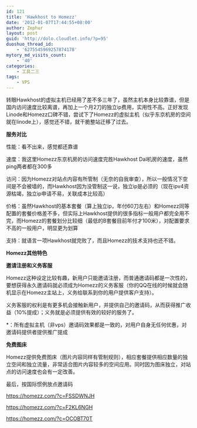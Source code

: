 ```yaml
---
id: 121
title: 'Hawkhost to Homezz'
date: '2012-01-07T17:44:55+08:00'
author: Zephur
layout: post
guid: 'http://dolo.cloudlet.info/?p=95'
duoshuo_thread_id:
    - '6275545969257874178'
mytory_md_visits_count:
    - '40'
categories:
    - 工具二三
tags:
    - VPS
---
```


转眼Hawkhost的虚拟主机已经用了差不多三年了，虽然主机本身比较靠谱，但是国内访问速度比较离谱，再加上一个月2刀的独立ip费用，实用性不高。正好发现Linode和Homezz口碑不错，尝试下了Homezz的虚拟主机（似乎东京机房的空间就在linode上），感觉还不错，就干脆整站迁移了过去。

<!-- more -->

**服务对比**

性能：看不出来，感觉都还靠谱

速度：我这里Homezz东京机房的访问速度完胜Hawkhost Dal机房的速度，虽然ping两者都在300多

访问：因为Homezz对站点内容有所管制（无奈的自我审查），所以一般情况下空间是不会被墙的，而Hawkhost因为没管制这一说，独立ip是必须的（现在ipv4资源枯竭，独立ip申请不易，关联成本比较高）

价格：虽然Hawkhost的基本套餐（算上独立ip，年付60刀左右）和Homezz同等配置的套餐价格差不多，但实际上Hawkhost提供的很多指标一般用户都完全用不完，而Homezz的套餐划分比较细（最低的B套餐目前年付才100米），对配置要求不高的一般用户，明显更为划算

支持：就语言一项Hawkhost就完败了，而且Homezz的技术支持也还不错。

**Homezz其他特色**

**邀请注册和义务客服**

Homezz这种设定比较有趣，新用户只能邀请注册，而普通邀请码都是一次性的，要想获得永久邀请码就必须成为Homezz的义务客服（你的QQ在线的时候就会随机显示在Homezz主站上，义务给联系到你的用户提供客户支持）。

义务客服的权利是有更多机会接触新用户，并提供自己的邀请码，从而获得推广收益（10%提成）；义务就是必须提供有效的较好的服务了。

\*：所有虚拟主机（非vps）邀请码效果都是一致的，对用户自身无任何优惠，对邀请码提供者提供推广提成

**免费图床**

Homezz提供免费图床（图片内容同样有管制规则），相应套餐提供相应数量的独立空间和独立流量，非常适合图片内容较多的空间应用。同时因为图床独立，对站点的访问速度也会有一定改善。

最后，按国际惯例放点邀请码

<https://homezz.com/?c=FSSDWNJH>

<https://homezz.com/?c=F2KL6NGH>

<https://homezz.com/?c=OCOBT70T>